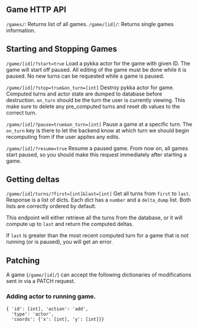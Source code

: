 ## Game HTTP API

`/games/`: Returns list of all games.
`/game/[id]/`: Returns single games information.

## Starting and Stopping Games

`/game/[id]/?start=true`
Load a pykka actor for the game with given ID. The game will start off
paused. All editing of the game must be done while it is paused. No
new turns can be requested while a game is paused.

`/game/[id]/?stop=true&on_turn=[int]`
Destroy pykka actor for game. Computed turns and actor state are
dumped to database before destruction. `on_turn` should be the turn
the user is currently viewing. This make sure to delete any pre_computed
turns and reset db values to the correct turn.

`/game/[id]/?pause=true&on_turn=[int]`
Pause a game at a specific turn. The `on_turn` key is there to let the
backend know at which turn we should begin recomputing from if the user
applies any edits.

`/game/[id]/?resume=true`
Resume a paused game. From now on, all games start paused, so you should
make this request immediately after starting a game.


## Getting deltas

`/game/[id]/turns/?first=[int]&last=[int]`
Get all turns from `first` to `last`. Response is a list of dicts. Each
dict has a `number` and a `delta_dump` list. Both lists are correctly
ordered by default. 

This endpoint will either retrieve all the turns from the database,
or it will compute up to `last` and return the computed deltas.

If `last` is greater than the most recent computed turn for a game
that is not running (or is paused), you will get an error.

## Patching

A game (`/game/[id]/`) can accept the following dictionaries of modifications
sent in via a PATCH request.

### Adding actor to running game.
```
{ 'id': [int], 'action': 'add', 
  'type': 'actor', 
  'coords': {'x': [int], 'y': [int]}}

```